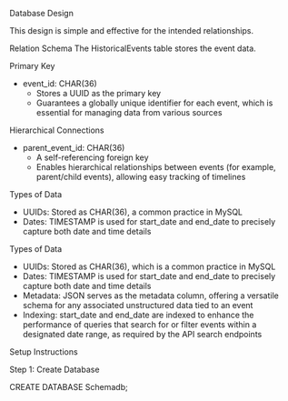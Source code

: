 Database Design

This design is simple and effective for the intended relationships.

Relation Schema
The HistoricalEvents table stores the event data.

Primary Key
- event_id: CHAR(36)  
  - Stores a UUID as the primary key  
  - Guarantees a globally unique identifier for each event, which is essential for managing data from various sources  

Hierarchical Connections
- parent_event_id: CHAR(36)  
  - A self-referencing foreign key  
  - Enables hierarchical relationships between events (for example, parent/child events), allowing easy tracking of timelines  

Types of Data
- UUIDs: Stored as CHAR(36), a common practice in MySQL  
- Dates: TIMESTAMP is used for start_date and end_date to precisely capture both date and time details  


Types of Data

- UUIDs: Stored as CHAR(36), which is a common practice in MySQL  
- Dates: TIMESTAMP is used for start_date and end_date to precisely capture both date and time details  
- Metadata: JSON serves as the metadata column, offering a versatile schema for any associated unstructured data tied to an event  
- Indexing: start_date and end_date are indexed to enhance the performance of queries that search for or filter events within a designated date range, as required by the API search endpoints  

 Setup Instructions

Step 1: Create Database

CREATE DATABASE Schemadb;
